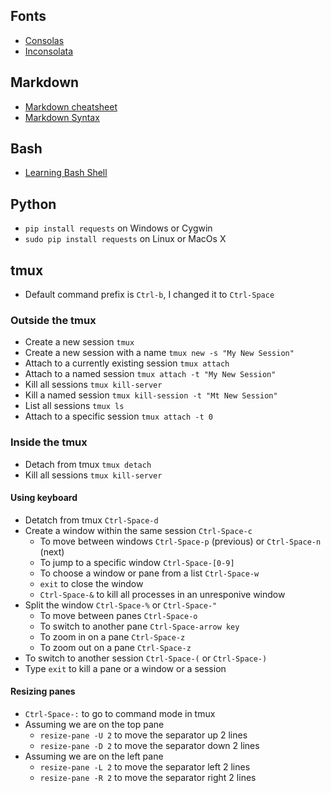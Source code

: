 ## Fonts
* [Consolas](https://docs.microsoft.com/en-us/typography/font-list/consolas)
* [Inconsolata](http://www.levien.com/type/myfonts/inconsolata.html)

## Markdown
* [Markdown cheatsheet](https://github.com/adam-p/markdown-here/wiki/Markdown-Cheatsheet)
* [Markdown Syntax](https://daringfireball.net/projects/markdown/syntax)

## Bash
* [Learning Bash Shell](bash/readme.md)

## Python
* `pip install requests` on Windows or Cygwin
* `sudo pip install requests` on Linux or MacOs X

## tmux
* Default command prefix is `Ctrl-b`, I changed it to `Ctrl-Space`

### Outside the tmux
* Create a new session `tmux`
* Create a new session with a name `tmux new -s "My New Session"`
* Attach to a currently existing session `tmux attach`
* Attach to a named session `tmux attach -t "My New Session"`
* Kill all sessions `tmux kill-server`
* Kill a named session `tmux kill-session -t "Mt New Session"`
* List all sessions `tmux ls`
* Attach to a specific session `tmux attach -t 0`

### Inside the tmux
* Detach from tmux `tmux detach`
* Kill all sessions `tmux kill-server`

#### Using keyboard
* Detatch from tmux `Ctrl-Space-d`
* Create a window within the same session `Ctrl-Space-c`
  * To move between windows `Ctrl-Space-p` (previous) or `Ctrl-Space-n` (next)
  * To jump to a specific window `Ctrl-Space-[0-9]`
  * To choose a window or pane from a list `Ctrl-Space-w`
  * `exit` to close the window
  * `Ctrl-Space-&` to kill all processes in an unresponive window
* Split the window `Ctrl-Space-%` or `Ctrl-Space-"`
  * To move between panes `Ctrl-Space-o`
  * To switch to another pane `Ctrl-Space-arrow key`
  * To zoom in on a pane `Ctrl-Space-z`
  * To zoom out on a pane `Ctrl-Space-z`
* To switch to another session `Ctrl-Space-(` or `Ctrl-Space-)`
* Type `exit` to kill a pane or a window or a session

#### Resizing panes
* `Ctrl-Space-:` to go to command mode in tmux
* Assuming we are on the top pane
    * `resize-pane -U 2` to move the separator up 2 lines
    * `resize-pane -D 2` to move the separator down 2 lines
* Assuming we are on the left pane
    * `resize-pane -L 2` to move the separator left 2 lines
    * `resize-pane -R 2` to move the separator right 2 lines

